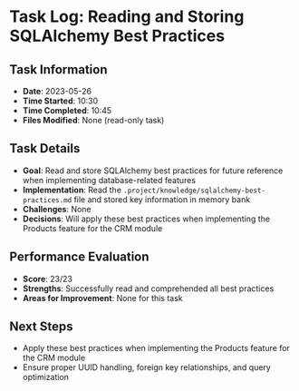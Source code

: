 # Task Log: Reading and Storing SQLAlchemy Best Practices

## Task Information
- **Date**: 2023-05-26
- **Time Started**: 10:30
- **Time Completed**: 10:45
- **Files Modified**: None (read-only task)

## Task Details
- **Goal**: Read and store SQLAlchemy best practices for future reference when implementing database-related features
- **Implementation**: Read the `.project/knowledge/sqlalchemy-best-practices.md` file and stored key information in memory bank
- **Challenges**: None
- **Decisions**: Will apply these best practices when implementing the Products feature for the CRM module

## Performance Evaluation
- **Score**: 23/23
- **Strengths**: Successfully read and comprehended all best practices
- **Areas for Improvement**: None for this task

## Next Steps
- Apply these best practices when implementing the Products feature for the CRM module
- Ensure proper UUID handling, foreign key relationships, and query optimization
